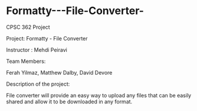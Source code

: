 # Formatty---File-Converter-

CPSC 362 Project

Project: Formatty - File Converter 

Instructor : Mehdi Peiravi

Team Members:

Ferah Yilmaz, Matthew Dalby, David Devore 

Description of the project:

File converter will provide an easy way to upload any files that can be easily shared and allow it
to be downloaded in any format.
